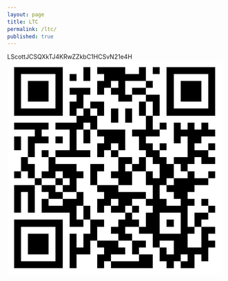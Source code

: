 ```yaml
---
layout: page
title: LTC
permalink: /ltc/
published: true
---
```

LScottJCSQXkTJ4KRwZZkbC1HCSvN21e4H
<br>
![ltc address](images/ltc.png)

